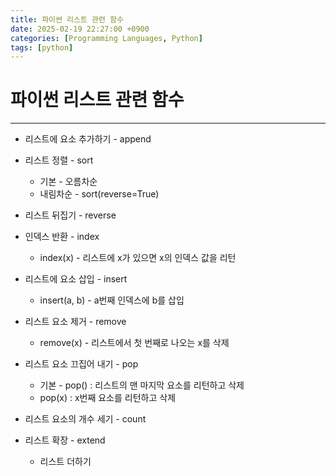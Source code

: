 ```yaml
---
title: 파이썬 리스트 관련 함수
date: 2025-02-19 22:27:00 +0900
categories: [Programming Languages, Python]
tags: [python]
---
```


# 파이썬 리스트 관련 함수
---
- 리스트에 요소 추가하기 - append


- 리스트 정렬 - sort
    - 기본 - 오름차순
    - 내림차순 - sort(reverse=True)


- 리스트 뒤집기 - reverse


- 인덱스 반환 - index
    - index(x) - 리스트에 x가 있으면 x의 인덱스 값을 리턴


- 리스트에 요소 삽입 - insert
    - insert(a, b) - a번째 인덱스에 b를 삽입


- 리스트 요소 제거 - remove
    - remove(x) - 리스트에서 첫 번째로 나오는 x를 삭제


- 리스트 요소 끄집어 내기 - pop
    - 기본 - pop() : 리스트의 맨 마지막 요소를 리턴하고 삭제
    - pop(x) : x번째 요소를 리턴하고 삭제

- 리스트 요소의 개수 세기 - count

- 리스트 확장 - extend
    - 리스트 더하기